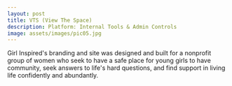 ```yaml
---
layout: post
title: VTS (View The Space)
description: Platform: Internal Tools & Admin Controls
image: assets/images/pic05.jpg
---
```


Girl Inspired's branding and site was designed and built for a nonprofit group of women who seek to have a safe place for young girls to have community, seek answers to life's hard questions, and find support in living life confidently and abundantly. 
